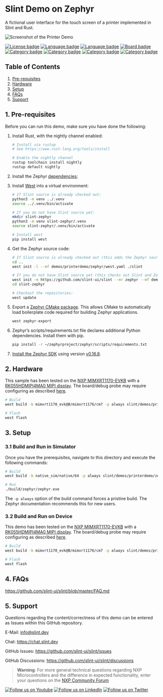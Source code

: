 <!-- Copyright © SixtyFPS GmbH <info@slint.dev> ; SPDX-License-Identifier: MIT -->

# Slint Demo on Zephyr

A fictional user interface for the touch screen of a printer implemented in Slint and Rust.

![Screenshot of the Printer Demo](https://slint.dev/resources/printerdemo_screenshot.png "Printer Demo")
<!----- Boards ----->
[![License badge](https://img.shields.io/badge/License-MIT-red)](https://github.com/slint-ui/slint/blob/master/LICENSES/MIT.txt)
[![Language badge](https://img.shields.io/badge/Language-Rust-yellow)](https://github.com/rust-lang/rust) [![Language badge](https://img.shields.io/badge/Language-Slint-yellow)](https://github.com/slint-ui/slint/tree/master)
[![Board badge](https://img.shields.io/badge/Board-MIMXRT1170&ndash;EVK-blue)](https://www.nxp.com/pip/MIMXRT1170-EVK)
[![Category badge](https://img.shields.io/badge/Category-GRAPHICS-yellowgreen)](https://mcuxpresso.nxp.com/appcodehub?category=graphics) [![Category badge](https://img.shields.io/badge/Category-HMI-yellowgreen)](https://mcuxpresso.nxp.com/appcodehub?category=hmi) [![Category badge](https://img.shields.io/badge/Category-USER%20INTERFACE-yellowgreen)](https://mcuxpresso.nxp.com/appcodehub?category=ui) [![Category badge](https://img.shields.io/badge/Category-TOOLS-yellowgreen)](https://mcuxpresso.nxp.com/appcodehub?category=tools)

## Table of Contents

1. [Pre-requisites](#1-pre-requisites)
2. [Hardware](#2-hardware)
3. [Setup](#3-setup)
4. [FAQs](#4-faqs)
5. [Support](#5-support)

## 1. Pre-requisites

Before you can run this demo, make sure you have done the following:

1. Install Rust, with the nightly channel enabled:

   ```bash
   # Install via rustup
   # See https://www.rust-lang.org/tools/install

   # Enable the nightly channel
   rustup toolchain install nightly
   rustup default nightly
   ```

2. Install the Zephyr [dependencies](https://docs.zephyrproject.org/latest/develop/getting_started/index.html#install-dependencies);
3. Install [West](https://docs.zephyrproject.org/latest/develop/west/index.html#west) into a virtual environment:

   ```bash
   # If Slint source is already checked out:
   python3 -m venv ../.venv
   source ../.venv/bin/activate

   # If you do not have Slint source yet:
   mkdir slint-zephyr
   python3 -m venv slint-zephyr/.venv
   source slint-zephyr/.venv/bin/activate

   # Install west
   pip install west
   ```

4. Get the Zephyr source code:

   ```bash
   # If Slint source is already checked out (this adds the Zephyr source next to the Slint source):
   cd ..
   west init -l --mf demos/printerdemo/zephyr/west.yaml ./slint

   # If you do not have Slint source yet (this checks out Slint and Zephyr source into slint-zephyr):
   west init -m https://github.com/slint-ui/slint --mr zephyr --mf demos/printerdemo/zephyr/west.yaml slint-zephyr
   cd slint-zephyr

   # Checkout the repositories:
   west update
   ```

5. Export a [Zephyr CMake package](https://docs.zephyrproject.org/latest/build/zephyr_cmake_package.html#cmake-pkg). This allows CMake to automatically load boilerplate code required for building Zephyr applications.

   ```bash
   west zephyr-export
   ```

6. Zephyr’s scripts/requirements.txt file declares additional Python dependencies. Install them with pip.

   ```bash
   pip install -r ~/zephyrproject/zephyr/scripts/requirements.txt
   ```

7. [Install the Zephyr SDK](https://docs.zephyrproject.org/latest/develop/getting_started/index.html#install-the-zephyr-sdk) using version [v0.16.8](https://github.com/zephyrproject-rtos/sdk-ng/releases/tag/v0.16.8).

## 2. Hardware

This sample has been tested on the [NXP MIMXRT1170-EVKB](https://docs.zephyrproject.org/latest/boards/nxp/mimxrt1170_evk/doc/index.html) with a [RK055HDMIPI4MA0 MIPI display](https://docs.zephyrproject.org/latest/boards/shields/rk055hdmipi4ma0/doc/index.html). The board/debug probe may require configuring as described [here](https://docs.zephyrproject.org/latest/boards/nxp/mimxrt1170_evk/doc/index.html#configuring-a-debug-probe).

```bash
# Build
west build -b mimxrt1170_evk@B/mimxrt1176/cm7 -p always slint/demos/printerdemo/zephyr -- -DSHIELD=rk055hdmipi4ma0 -DCMAKE_BUILD_TYPE=Release

# Flash
west flash
```

## 3. Setup

### 3.1 Build and Run in Simulator

Once you have the prerequisites, navigate to this directory and execute the following commands:

```bash
# Build
west build -b native_sim/native/64 -p always slint/demos/printerdemo/zephyr

# Run
./build/zephyr/zephyr.exe
```

The `-p always` option of the build command forces a pristine build. The Zephyr documentation recommends this for new users.

### 3.2 Build and Run on Device

This demo has been tested on the [NXP MIMXRT1170-EVKB](https://docs.zephyrproject.org/latest/boards/nxp/mimxrt1170_evk/doc/index.html) with a [RK055HDMIPI4MA0 MIPI display](https://docs.zephyrproject.org/latest/boards/shields/rk055hdmipi4ma0/doc/index.html). The board/debug probe may require configuring as described [here](https://docs.zephyrproject.org/latest/boards/nxp/mimxrt1170_evk/doc/index.html#configuring-a-debug-probe).

```bash
# Build
west build -b mimxrt1170_evk@B/mimxrt1176/cm7 -p always slint/demos/printerdemo/zephyr -- -DSHIELD=rk055hdmipi4ma0 -DCMAKE_BUILD_TYPE=Release

# Flash
west flash
```

## 4. FAQs

<https://github.com/slint-ui/slint/blob/master/FAQ.md>

## 5. Support

Questions regarding the content/correctness of this demo can be entered as Issues within this GitHub repository.

E-Mail: <info@slint.dev>

Chat: <https://chat.slint.dev>

GitHub Issues: <https://github.com/slint-ui/slint/issues>

GitHub Discussions: <https://github.com/slint-ui/slint/discussions>

>**Warning**: For more general technical questions regarding NXP Microcontrollers and the difference in expected functionality, enter your questions on the [NXP Community Forum](https://community.nxp.com/)

[![Follow us on Youtube](https://img.shields.io/badge/Youtube-Follow%20us%20on%20Youtube-red.svg)](https://www.youtube.com/slint-ui) [![Follow us on LinkedIn](https://img.shields.io/badge/LinkedIn-Follow%20us%20on%20LinkedIn-blue.svg)](https://www.linkedin.com/company/slint-ui/) [![Follow us on Twitter](https://img.shields.io/badge/X-Follow%20us%20on%20X-black.svg)](https://twitter.com/slint_ui)
